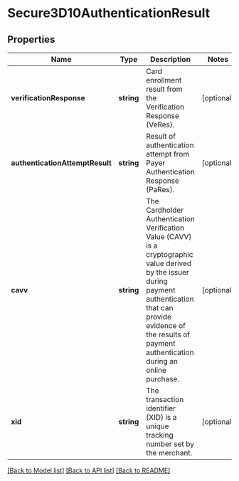 # Secure3D10AuthenticationResult

## Properties
Name | Type | Description | Notes
------------ | ------------- | ------------- | -------------
**verificationResponse** | **string** | Card enrollment result from the Verification Response (VeRes). | [optional] 
**authenticationAttemptResult** | **string** | Result of authentication attempt from Payer Authentication Response (PaRes). | [optional] 
**cavv** | **string** | The Cardholder Authentication Verification Value (CAVV) is a cryptographic value derived by the issuer during payment authentication that can provide evidence of the results of payment authentication during an online purchase. | [optional] 
**xid** | **string** | The transaction identifier (XID) is a unique tracking number set by the merchant. | [optional] 

[[Back to Model list]](../README.md#documentation-for-models) [[Back to API list]](../README.md#documentation-for-api-endpoints) [[Back to README]](../README.md)


